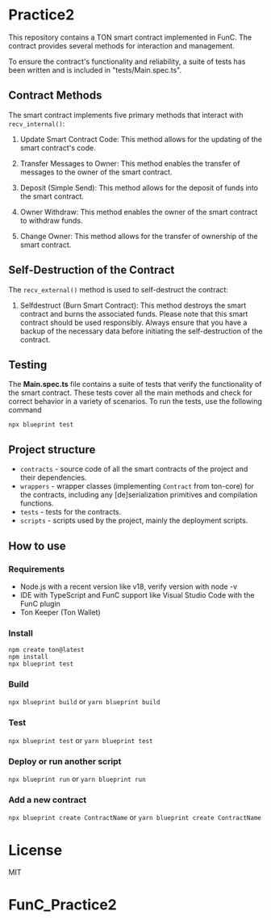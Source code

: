 # Practice2
This repository contains a TON smart contract implemented in FunC. The contract provides several methods for interaction and management.

To ensure the contract's functionality and reliability, a suite of tests has been written and is included in "tests/Main.spec.ts".

## Contract Methods
The smart contract implements five primary methods that interact with `recv_internal()`:

1. Update Smart Contract Code: This method allows for the updating of the smart contract's code.

2. Transfer Messages to Owner: This method enables the transfer of messages to the owner of the smart contract.

3. Deposit (Simple Send): This method allows for the deposit of funds into the smart contract.

4. Owner Withdraw: This method enables the owner of the smart contract to withdraw funds.

5. Change Owner: This method allows for the transfer of ownership of the smart contract.

## Self-Destruction of the Contract
The `recv_external()` method is used to self-destruct the contract:

1. Selfdestruct (Burn Smart Contract): This method destroys the smart contract and burns the associated funds.
Please note that this smart contract should be used responsibly. Always ensure that you have a backup of the necessary data before initiating the self-destruction of the contract.

## Testing
The **Main.spec.ts** file contains a suite of tests that verify the functionality of the smart contract. These tests cover all the main methods and check for correct behavior in a variety of scenarios. To run the tests, use the following command

```
npx blueprint test
```
## Project structure

-   `contracts` - source code of all the smart contracts of the project and their dependencies.
-   `wrappers` - wrapper classes (implementing `Contract` from ton-core) for the contracts, including any [de]serialization primitives and compilation functions.
-   `tests` - tests for the contracts.
-   `scripts` - scripts used by the project, mainly the deployment scripts.

## How to use

### Requirements
- Node.js with a recent version like v18, verify version with node -v
- IDE with TypeScript and FunC support like Visual Studio Code with the FunC plugin
- Ton Keeper (Ton Wallet)

### Install
```
npm create ton@latest 
npm install
npx blueprint test
```
### Build

`npx blueprint build` or `yarn blueprint build`

### Test

`npx blueprint test` or `yarn blueprint test`

### Deploy or run another script

`npx blueprint run` or `yarn blueprint run`

### Add a new contract

`npx blueprint create ContractName` or `yarn blueprint create ContractName`

# License
MIT
# FunC_Practice2
